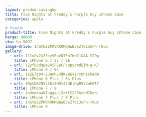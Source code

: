 ```yaml
---
layout: produk-casinghp
title: Five Nights at Freddy´s Purple Guy iPhone Case
categories: apple

# Produk
product-title: Five Nights at Freddy´s Purple Guy iPhone Case
harga: 90000
sku: hn-5097
image-drive: 1nGt6ZZPKVKRKMqWwB5sZT6i3oFh-rNux
gallery:
  - url: 1Cfm2v7y2ScyVEpV07PnIhwZjUAA_S2Dg
    title: iPhone 5 / 5s / SE
  - url: 1ZyfLRdqQa245FGpCFc0pydmdEjN-g-K7
    title: iPhone 6 / 6s
  - url: 1oZE7g84-2uWnHLRdKvaGv17xmPsCkmRW
    title: iPhone 6 Plus / 6s Plus
  - url: 1NpCbK2NSl5EzSH9m37dElHgROV2ohWtY
    title: iPhone 7 / 8
  - url: 1nUeoeawkTugqq-jZatlC2JFAzuNI8en-
    title: iPhone 7 Plus / 8 Plus
  - url: 1nGt6ZZPKVKRKMqWwB5sZT6i3oFh-rNux
    title: iPhone X
---
```

